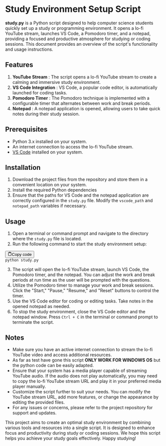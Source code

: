 # Study Environment Setup Script

**study.py** is a Python script designed to help computer science students quickly set up a study or programming environment. It opens a lo-fi YouTube stream, launches VS Code, a Pomodoro timer, and a notepad, providing a focused and productive atmosphere for studying or coding sessions. This document provides an overview of the script's functionality and usage instructions.

## Features

1. **YouTube Stream** : The script opens a lo-fi YouTube stream to create a calming and immersive study environment.
2. **VS Code Integration** : VS Code, a popular code editor, is automatically launched for coding tasks.
3. **Pomodoro Timer** : The Pomodoro technique is implemented with a configurable timer that alternates between work and break periods.
4. **Notepad** : A notepad application is opened, allowing users to take quick notes during their study session.

## Prerequisites

- Python 3.x installed on your system.
- An internet connection to access the lo-fi YouTube stream.
- [VS Code](https://code.visualstudio.com/) installed on your system.

## Installation

1. Download the project files from the repository and store them in a convenient location on your system.
2. Install the required Python dependencies
3. Ensure that the paths for VS Code and the notepad application are correctly configured in the `study.py` file. Modify the `vscode_path` and `notepad_path` variables if necessary.

## Usage

1. Open a terminal or command prompt and navigate to the directory where the `study.py` file is located.
2. Run the following command to start the study environment setup:

<pre><div class="bg-black rounded-md mb-4"><div class="flex items-center relative text-gray-200 bg-gray-800 px-4 py-2 text-xs font-sans justify-between rounded-t-md"><button class="flex ml-auto gap-2"><svg stroke="currentColor" fill="none" stroke-width="2" viewBox="0 0 24 24" stroke-linecap="round" stroke-linejoin="round" class="h-4 w-4" height="1em" width="1em" xmlns="http://www.w3.org/2000/svg"><path d="M16 4h2a2 2 0 0 1 2 2v14a2 2 0 0 1-2 2H6a2 2 0 0 1-2-2V6a2 2 0 0 1 2-2h2"></path><rect x="8" y="2" width="8" height="4" rx="1" ry="1"></rect></svg>Copy code</button></div><div class="p-4 overflow-y-auto"><code class="!whitespace-pre hljs">python study.py
</code></div></div></pre>

3. The script will open the lo-fi YouTube stream, launch VS Code, the Pomodoro timer, and the notepad. You can adjust the work and break periods at run time as the user will be prompted with the questions.
4. Utilize the Pomodoro timer to manage your work and break sessions. Click the "Start," "Pause," "Resume," and "Reset" buttons to control the timer.
5. Use the VS Code editor for coding or editing tasks. Take notes in the opened notepad as needed.
6. To stop the study environment, close the VS Code editor and the notepad window. Press `Ctrl + C` in the terminal or command prompt to terminate the script.

## Notes

- Make sure you have an active internet connection to stream the lo-fi YouTube video and access additional resources.
- As far as test have gone this script **ONLY WORK FOR WINDOWS OS** but the python code can be easily adapted.
- Ensure that your system has a media player capable of streaming YouTube audio. If the audio does not play automatically, you may need to copy the lo-fi YouTube stream URL and play it in your preferred media player manually.
- Customize the script further to suit your needs. You can modify the YouTube stream URL, add more features, or change the appearance by editing the provided files.
- For any issues or concerns, please refer to the project repository for support and updates.

This project aims to create an optimal study environment by combining various tools and resources into a single script. It is designed to enhance focus and productivity during study or coding sessions. We hope this script helps you achieve your study goals effectively. Happy studying!
